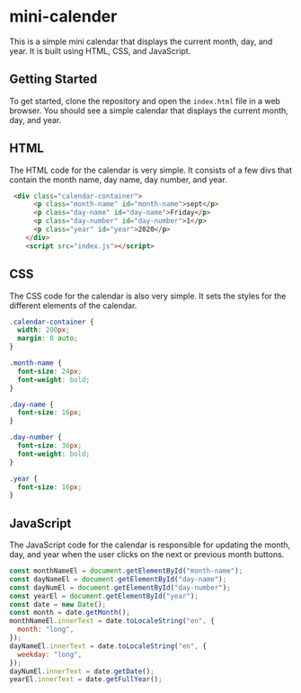 # mini-calender

This is a simple mini calendar that displays the current month, day, and year. It is built using HTML, CSS, and JavaScript.

## Getting Started

To get started, clone the repository and open the `index.html` file in a web browser. You should see a simple calendar that displays the current month, day, and year.

## HTML

The HTML code for the calendar is very simple. It consists of a few divs that contain the month name, day name, day number, and year.

```html
 <div class="calendar-container">
      <p class="month-name" id="month-name">sept</p>
      <p class="day-name" id="day-name">Friday</p>
      <p class="day-number" id="day-number">1</p>
      <p class="year" id="year">2020</p>
    </div>
    <script src="index.js"></script>
```

## CSS

The CSS code for the calendar is also very simple. It sets the styles for the different elements of the calendar.

```css
.calendar-container {
  width: 200px;
  margin: 0 auto;
}

.month-name {
  font-size: 24px;
  font-weight: bold;
}

.day-name {
  font-size: 16px;
}

.day-number {
  font-size: 36px;
  font-weight: bold;
}

.year {
  font-size: 16px;
}
```

## JavaScript

The JavaScript code for the calendar is responsible for updating the month, day, and year when the user clicks on the next or previous month buttons.

```javascript
const monthNameEl = document.getElementById("month-name");
const dayNameEl = document.getElementById("day-name");
const dayNumEl = document.getElementById("day-number");
const yearEl = document.getElementById("year");
const date = new Date();
const month = date.getMonth();
monthNameEl.innerText = date.toLocaleString("en", {
  month: "long",
});
dayNameEl.innerText = date.toLocaleString("en", {
  weekday: "long",
});
dayNumEl.innerText = date.getDate();
yearEl.innerText = date.getFullYear();
```
